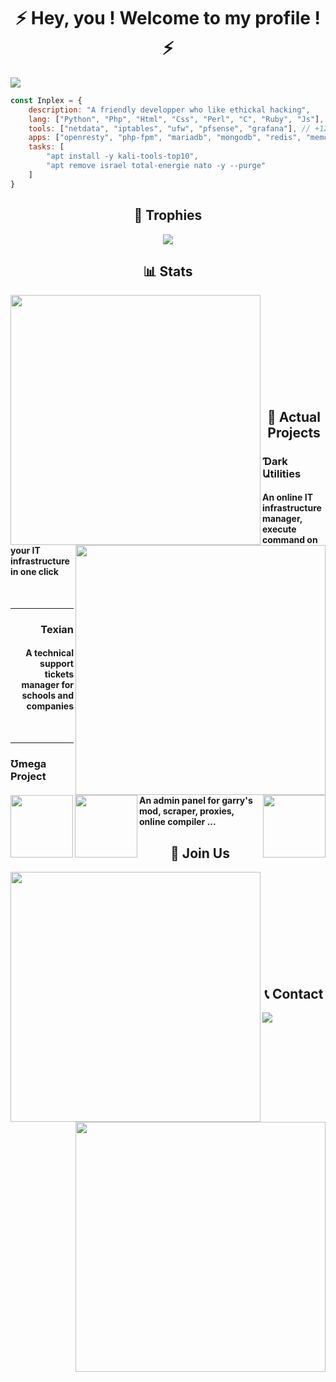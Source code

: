 <h1 align="center">⚡️ Hey, you ! Welcome to my profile ! ⚡️</h1>

<img src="https://user-images.githubusercontent.com/69421356/175442177-0f05ce78-31a5-44db-a7e3-603f7e96050a.png">

```javascript
const Inplex = {
    description: "A friendly developper who like ethickal hacking",
    lang: ["Python", "Php", "Html", "Css", "Perl", "C", "Ruby", "Js"], // Most used ones
    tools: ["netdata", "iptables", "ufw", "pfsense", "grafana"], // +12 items
    apps: ["openresty", "php-fpm", "mariadb", "mongodb", "redis", "memcached"], // +4 items
    tasks: [
        "apt install -y kali-tools-top10",
        "apt remove israel total-energie nato -y --purge"
    ]
}
```

<h2 align="center">🥇 Trophies</h2>
<p align="center">
    <img src="https://github-profile-trophy.vercel.app/?username=Inplex-sys&amp;theme=dracula&amp;margin-w=15&amp;margin-h=15&amp;column=7" style="max-width:100%;">
</p>

<h2 align="center">📊 Stats</h2>
<div float="center">
    <img align="left" width="400" src="https://github-readme-stats.vercel.app/api?username=Inplex-sys&amp;theme=dracula&amp;show_icons=true">
    <img align="right" width="400" src="https://github-readme-streak-stats.herokuapp.com/?user=Inplex-sys&theme=dracula&hide_border=true&stroke=0000&background=0D1117&ring=60D9FA&fire=60D9FA&currStreakLabel=60D9FA">
</div>
<br/><br/><br/><br/><br/><br/><br/><br/><br/>
<h2 align="center">📌 Actual Projects</h2>
<div>
<p>
    <img width="100" align="left" src="https://user-images.githubusercontent.com/69421356/192012503-4b9a25d3-86f3-4955-b040-572ab66e2bc7.png">
    <h3>Ɗark Աtilities</h3>
    <h4>An online IT infrastructure manager, execute command on your IT infrastructure in one click</h4>
</p>
<br>
<hr>
<p>
    <img width="100" align="right" src="https://user-images.githubusercontent.com/69421356/192012425-de6148a1-e004-4349-a28e-6351f5de86c6.png">
    <h3 align="right">Texian</h3>
    <h4 align="right">A technical support tickets manager for schools and companies</h4>
</p>
<br>
<hr>
<p>
    <img width="100" align="left" src="https://user-images.githubusercontent.com/69421356/132992532-cab4ec4e-d08c-48cb-89be-b43791ead1bc.png">
    <h3>Ʊmega Project</h3>
    <h4>An admin panel for garry's mod, scraper, proxies, online compiler ...</h4>
</p>
</div>
<h2 align="center">📃 Join Us</h2></center>
<div float="center">
    <a href="https://discord.gg/qUUAVrKmXU">
        <img align="left" width="400" src="https://discord.com/api/guilds/1020310435892838503/widget.png?style=banner3">
    </a> 
    <a href="https://t.me/+Pn2PmVtSR05mZjc0">
        <img align="right" width="400" src="https://user-images.githubusercontent.com/69421356/187553684-d619455b-09db-41c0-af6f-a47126fd8018.png">
    </a> 
</div>
<br/><br/><br/><br/><br/><br/><br/><br/><br/>
<h2 align="center">📞 Contact</h2>
<img align="center" src="https://lanyard-profile-readme.vercel.app/api/853030167458480138">
